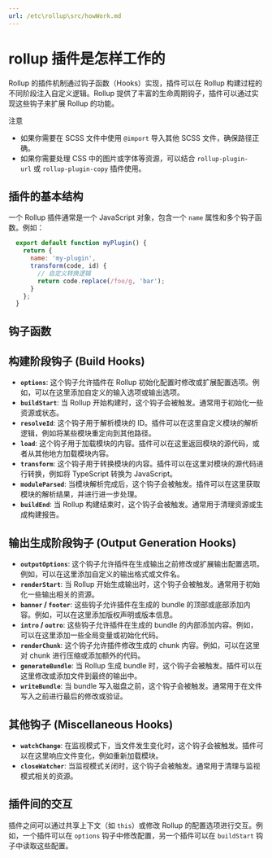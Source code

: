 ```yaml
---
url: /etc\rollup\src/howWork.md
---
```

# rollup 插件是怎样工作的

Rollup 的插件机制通过钩子函数（Hooks）实现，插件可以在 Rollup 构建过程的不同阶段注入自定义逻辑。Rollup 提供了丰富的生命周期钩子，插件可以通过实现这些钩子来扩展 Rollup 的功能。

注意

* 如果你需要在 SCSS 文件中使用 `@import` 导入其他 SCSS 文件，确保路径正确。
* 如果你需要处理 CSS 中的图片或字体等资源，可以结合 `rollup-plugin-url` 或 `rollup-plugin-copy` 插件使用。

## 插件的基本结构

一个 Rollup 插件通常是一个 JavaScript 对象，包含一个 `name` 属性和多个钩子函数。例如：

```javascript
  export default function myPlugin() {
    return {
      name: 'my-plugin',
      transform(code, id) {
        // 自定义转换逻辑
        return code.replace(/foo/g, 'bar');
      }
    };
  }
```

## 钩子函数

## 构建阶段钩子 (Build Hooks)

* **`options`**: 这个钩子允许插件在 Rollup 初始化配置时修改或扩展配置选项。例如，可以在这里添加自定义的输入选项或输出选项。
* **`buildStart`**: 当 Rollup 开始构建时，这个钩子会被触发。通常用于初始化一些资源或状态。
* **`resolveId`**: 这个钩子用于解析模块的 ID。插件可以在这里自定义模块的解析逻辑，例如将某些模块重定向到其他路径。
* **`load`**: 这个钩子用于加载模块的内容。插件可以在这里返回模块的源代码，或者从其他地方加载模块内容。
* **`transform`**: 这个钩子用于转换模块的内容。插件可以在这里对模块的源代码进行转换，例如将 TypeScript 转换为 JavaScript。
* **`moduleParsed`**: 当模块解析完成后，这个钩子会被触发。插件可以在这里获取模块的解析结果，并进行进一步处理。
* **`buildEnd`**: 当 Rollup 构建结束时，这个钩子会被触发。通常用于清理资源或生成构建报告。

## 输出生成阶段钩子 (Output Generation Hooks)

* **`outputOptions`**: 这个钩子允许插件在生成输出之前修改或扩展输出配置选项。例如，可以在这里添加自定义的输出格式或文件名。
* **`renderStart`**: 当 Rollup 开始生成输出时，这个钩子会被触发。通常用于初始化一些输出相关的资源。
* **`banner` / `footer`**: 这些钩子允许插件在生成的 bundle 的顶部或底部添加内容。例如，可以在这里添加版权声明或版本信息。
* **`intro` / `outro`**: 这些钩子允许插件在生成的 bundle 的内部添加内容。例如，可以在这里添加一些全局变量或初始化代码。
* **`renderChunk`**: 这个钩子允许插件修改生成的 chunk 内容。例如，可以在这里对 chunk 进行压缩或添加额外的代码。
* **`generateBundle`**: 当 Rollup 生成 bundle 时，这个钩子会被触发。插件可以在这里修改或添加文件到最终的输出中。
* **`writeBundle`**: 当 bundle 写入磁盘之前，这个钩子会被触发。通常用于在文件写入之前进行最后的修改或验证。

## 其他钩子 (Miscellaneous Hooks)

* **`watchChange`**: 在监视模式下，当文件发生变化时，这个钩子会被触发。插件可以在这里响应文件变化，例如重新加载模块。
* **`closeWatcher`**: 当监视模式关闭时，这个钩子会被触发。通常用于清理与监视模式相关的资源。

## 插件间的交互

插件之间可以通过共享上下文（如 `this`）或修改 Rollup 的配置选项进行交互。例如，一个插件可以在 `options` 钩子中修改配置，另一个插件可以在 `buildStart` 钩子中读取这些配置。

